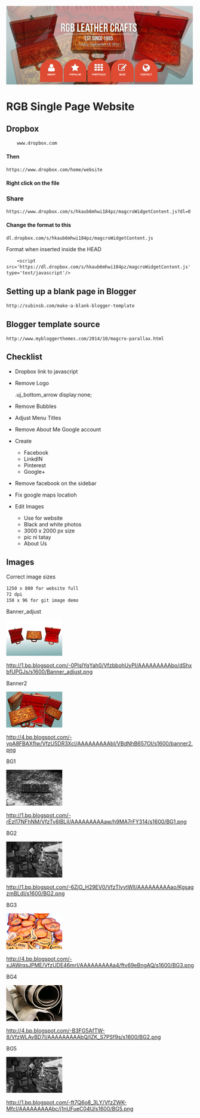 ![This is my site photo](site.png)

# RGB Single Page Website

## Dropbox 

        www.dropbox.com

#### Then
   
    https://www.dropbox.com/home/website

#### Right click on the file

### Share
    
    https://www.dropbox.com/s/hkaub6mhwi184pz/magcroWidgetContent.js?dl=0

#### Change the format to this

    dl.dropbox.com/s/hkaub6mhwi184pz/magcroWidgetContent.js

Format when inserted inside the HEAD

        <script src='https://dl.dropbox.com/s/hkaub6mhwi184pz/magcroWidgetContent.js' type='text/javascript'/>

## Setting up a blank page in Blogger

    http://subinsb.com/make-a-blank-blogger-template

## Blogger template source

    http://www.mybloggerthemes.com/2014/10/magcro-parallax.html

## Checklist

* Dropbox link to javascript
* Remove Logo

    .uj_bottom_arrow display:none;

* Remove Bubbles
* Adjust Menu Titles
* Remove About Me Google account
* Create
    + Facebook
    + LinkdIN
    + Pinterest
    + Google+
* Remove facebook on the sidebar
* Fix google maps locatioh
* Edit Images
    - Use for website
    - Black and white photos
    - 3000 x 2000 px size
    - pic ni tatay
    - About Us

## Images

Correct image sizes

    1250 x 800 for website full
    72 dpi
    150 x 96 for git image demo

Banner_adjust

![This is my site photo](Banner_adjust.png)

http://1.bp.blogspot.com/-0PIslYqYah0/VfzbbohUyPI/AAAAAAAAAbo/dShxbfUPGJs/s1600/Banner_adjust.png

Banner2

![This is my site photo](banner2.png)

http://4.bp.blogspot.com/-ypA8FBAXflw/VfzU5DR3XcI/AAAAAAAAAbI/VBdNhB657OI/s1600/banner2.png

BG1

![This is my site photo](BG1.png)

http://1.bp.blogspot.com/-rEzl17NFhNM/VfzTv8lBLiI/AAAAAAAAAaw/h9MA7rFY314/s1600/BG1.png

BG2

![This is my site photo](BG2.png)

http://1.bp.blogspot.com/-6ZjO_H29EV0/VfzTlyvtWlI/AAAAAAAAAao/KgsagzmBLdI/s1600/BG2.png

BG3

![This is my site photo](BG3.png)

http://4.bp.blogspot.com/-xJAWrqsJPME/VfzUDE46mrI/AAAAAAAAAa4/ftv69eBngAQ/s1600/BG3.png

BG4

![This is my site photo](BG4.png)

http://4.bp.blogspot.com/-B3FG5AfTW-8/VfzWLAvBD7I/AAAAAAAAAbQ/IZK_S7PSf9s/s1600/BG2.png

BG5

![This is my site photo](BG5.png)

http://1.bp.blogspot.com/-ft7Q6o8_3LY/VfzZWK-MfcI/AAAAAAAAAbc/j1nUFueC04U/s1600/BG5.png